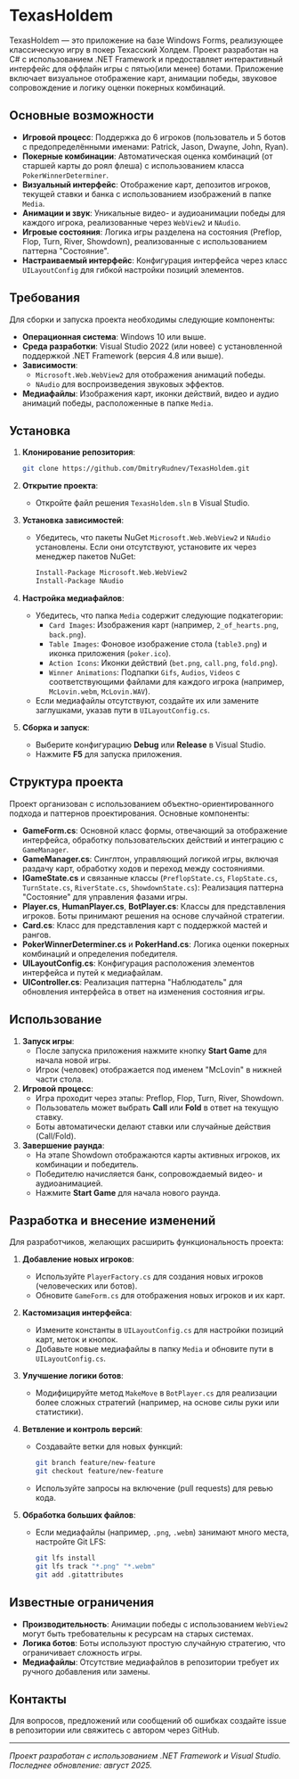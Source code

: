 # TexasHoldem

TexasHoldem — это приложение на базе Windows Forms, реализующее классическую игру в покер Техасский Холдем. Проект разработан на C# с использованием .NET Framework и предоставляет интерактивный интерфейс для оффлайн игры с пятью(или менее) ботами. Приложение включает визуальное отображение карт, анимации победы, звуковое сопровождение и логику оценки покерных комбинаций.

## Основные возможности

- **Игровой процесс**: Поддержка до 6 игроков (пользователь и 5 ботов с предопределёнными именами: Patrick, Jason, Dwayne, John, Ryan).
- **Покерные комбинации**: Автоматическая оценка комбинаций (от старшей карты до роял флеша) с использованием класса `PokerWinnerDeterminer`.
- **Визуальный интерфейс**: Отображение карт, депозитов игроков, текущей ставки и банка с использованием изображений в папке `Media`.
- **Анимации и звук**: Уникальные видео- и аудиоанимации победы для каждого игрока, реализованные через `WebView2` и `NAudio`.
- **Игровые состояния**: Логика игры разделена на состояния (Preflop, Flop, Turn, River, Showdown), реализованные с использованием паттерна "Состояние".
- **Настраиваемый интерфейс**: Конфигурация интерфейса через класс `UILayoutConfig` для гибкой настройки позиций элементов.

## Требования

Для сборки и запуска проекта необходимы следующие компоненты:

- **Операционная система**: Windows 10 или выше.
- **Среда разработки**: Visual Studio 2022 (или новее) с установленной поддержкой .NET Framework (версия 4.8 или выше).
- **Зависимости**:
  - `Microsoft.Web.WebView2` для отображения анимаций победы.
  - `NAudio` для воспроизведения звуковых эффектов.
- **Медиафайлы**: Изображения карт, иконки действий, видео и аудио анимаций победы, расположенные в папке `Media`.

## Установка

1. **Клонирование репозитория**:
   ```bash
   git clone https://github.com/DmitryRudnev/TexasHoldem.git
   ```

2. **Открытие проекта**:
   - Откройте файл решения `TexasHoldem.sln` в Visual Studio.

3. **Установка зависимостей**:
   - Убедитесь, что пакеты NuGet `Microsoft.Web.WebView2` и `NAudio` установлены. Если они отсутствуют, установите их через менеджер пакетов NuGet:
     ```bash
     Install-Package Microsoft.Web.WebView2
     Install-Package NAudio
     ```

4. **Настройка медиафайлов**:
   - Убедитесь, что папка `Media` содержит следующие подкатегории:
     - `Card Images`: Изображения карт (например, `2_of_hearts.png`, `back.png`).
     - `Table Images`: Фоновое изображение стола (`table3.png`) и иконка приложения (`poker.ico`).
     - `Action Icons`: Иконки действий (`bet.png`, `call.png`, `fold.png`).
     - `Winner Animations`: Подпапки `Gifs`, `Audios`, `Videos` с соответствующими файлами для каждого игрока (например, `McLovin.webm`, `McLovin.WAV`).
   - Если медиафайлы отсутствуют, создайте их или замените заглушками, указав пути в `UILayoutConfig.cs`.

5. **Сборка и запуск**:
   - Выберите конфигурацию **Debug** или **Release** в Visual Studio.
   - Нажмите **F5** для запуска приложения.

## Структура проекта

Проект организован с использованием объектно-ориентированного подхода и паттернов проектирования. Основные компоненты:

- **GameForm.cs**: Основной класс формы, отвечающий за отображение интерфейса, обработку пользовательских действий и интеграцию с `GameManager`.
- **GameManager.cs**: Синглтон, управляющий логикой игры, включая раздачу карт, обработку ходов и переход между состояниями.
- **IGameState.cs** и связанные классы (`PreflopState.cs`, `FlopState.cs`, `TurnState.cs`, `RiverState.cs`, `ShowdownState.cs`): Реализация паттерна "Состояние" для управления фазами игры.
- **Player.cs**, **HumanPlayer.cs**, **BotPlayer.cs**: Классы для представления игроков. Боты принимают решения на основе случайной стратегии.
- **Card.cs**: Класс для представления карт с поддержкой мастей и рангов.
- **PokerWinnerDeterminer.cs** и **PokerHand.cs**: Логика оценки покерных комбинаций и определения победителя.
- **UILayoutConfig.cs**: Конфигурация расположения элементов интерфейса и путей к медиафайлам.
- **UIController.cs**: Реализация паттерна "Наблюдатель" для обновления интерфейса в ответ на изменения состояния игры.

## Использование

1. **Запуск игры**:
   - После запуска приложения нажмите кнопку **Start Game** для начала новой игры.
   - Игрок (человек) отображается под именем "McLovin" в нижней части стола.
2. **Игровой процесс**:
   - Игра проходит через этапы: Preflop, Flop, Turn, River, Showdown.
   - Пользователь может выбрать **Call** или **Fold** в ответ на текущую ставку.
   - Боты автоматически делают ставки или случайные действия (Call/Fold).
3. **Завершение раунда**:
   - На этапе Showdown отображаются карты активных игроков, их комбинации и победитель.
   - Победителю начисляется банк, сопровождаемый видео- и аудиоанимацией.
   - Нажмите **Start Game** для начала нового раунда.

## Разработка и внесение изменений

Для разработчиков, желающих расширить функциональность проекта:

1. **Добавление новых игроков**:
   - Используйте `PlayerFactory.cs` для создания новых игроков (человеческих или ботов).
   - Обновите `GameForm.cs` для отображения новых игроков и их карт.

2. **Кастомизация интерфейса**:
   - Измените константы в `UILayoutConfig.cs` для настройки позиций карт, меток и кнопок.
   - Добавьте новые медиафайлы в папку `Media` и обновите пути в `UILayoutConfig.cs`.

3. **Улучшение логики ботов**:
   - Модифицируйте метод `MakeMove` в `BotPlayer.cs` для реализации более сложных стратегий (например, на основе силы руки или статистики).

4. **Ветвление и контроль версий**:
   - Создавайте ветки для новых функций:
     ```bash
     git branch feature/new-feature
     git checkout feature/new-feature
     ```
   - Используйте запросы на включение (pull requests) для ревью кода.

5. **Обработка больших файлов**:
   - Если медиафайлы (например, `.png`, `.webm`) занимают много места, настройте Git LFS:
     ```bash
     git lfs install
     git lfs track "*.png" "*.webm"
     git add .gitattributes
     ```

## Известные ограничения

- **Производительность**: Анимации победы с использованием `WebView2` могут быть требовательны к ресурсам на старых системах.
- **Логика ботов**: Боты используют простую случайную стратегию, что ограничивает сложность игры.
- **Медиафайлы**: Отсутствие медиафайлов в репозитории требует их ручного добавления или замены.

## Контакты

Для вопросов, предложений или сообщений об ошибках создайте issue в репозитории или свяжитесь с автором через GitHub.

---
*Проект разработан с использованием .NET Framework и Visual Studio. Последнее обновление: август 2025.*
